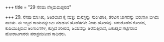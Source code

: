 +++
title = "29 ನೆನಹು ನೆಗ್ಗಿದುದುಪ್ಪರದ"

+++
29. ನೆನಪು ಮಾಸಿತು, ಅತಿಶಯದ ಕೈ ಮತ್ತು ಮನಸ್ಸನ್ನು ನುಂಗಿಹಾಕಿ, ತೆರವಿನ ಜಾಗವನ್ನು ಬಿರುಸಾಗಿ ಬಿಗಿದು ಹಾಕಿತು. ಈ ಇಬ್ಬರ ಗಾಯವನ್ನುಂಟು ಮಾಡುವ ಹೊಡೆತಗಳು ನಿಂತು ಹೋದವು. ಚಿಗುರೊಡೆದ ಕೋಪದ, ಕುದಿಯುತ್ತಿರುವ ಅಂಗಾಂಗಗಳ, ಕುಗ್ಗಿದ ಶರೀರದ, ಜಯವನ್ನು ಅರಸುತ್ತಿರುವ, ಏಕಚಿತ್ತದ ಗಟ್ಟಿಗರಾದ ಹೋರಾಟಗಾರರು ಪರಾಕ್ರಮದಿಂದ ಕಾದಿದರು.
